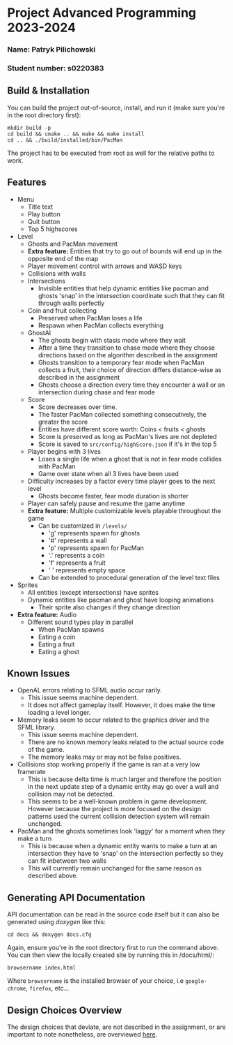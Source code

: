 Project Advanced Programming 2023-2024
=======================================
### Name: Patryk Pilichowski
### Student number: s0220383

## Build & Installation
You can build the project out-of-source, install, and run it (make sure you're in the root directory first):
```
mkdir build -p
cd build && cmake .. && make && make install
cd .. && ./build/installed/bin/PacMan
```
The project has to be executed from root as well for the relative paths to work.
## Features
* Menu
  * Title text
  * Play button
  * Quit button
  * Top 5 highscores
* Level
  * Ghosts and PacMan movement
  * **Extra feature:** Entities that try to go out of bounds will end up in the opposite end of the map
  * Player movement control with arrows and WASD keys
  * Collisions with walls
  * Intersections
    * Invisible entities that help dynamic entities like pacman and ghosts 'snap' in the intersection coordinate such that they can fit through walls perfectly
  * Coin and fruit collecting
    * Preserved when PacMan loses a life
    * Respawn when PacMan collects everything
  * GhostAI
    * The ghosts begin with stasis mode where they wait
    * After a time they transition to chase mode where they choose directions based on the algorithm described in the assignment
    * Ghosts transition to a temporary fear mode when PacMan collects a fruit, their choice of direction differs distance-wise as described in the assignment
    * Ghosts choose a direction every time they encounter a wall or an intersection during chase and fear mode
  * Score
    * Score decreases over time.
    * The faster PacMan collected something consecutively, the greater the score
    * Entities have different score worth: Coins < fruits < ghosts
    * Score is preserved as long as PacMan's lives are not depleted
    * Score is saved to `src/config/highScore.json` if it's in the top 5
  * Player begins with 3 lives
    * Loses a single life when a ghost that is not in fear mode collides with PacMan
    * Game over state when all 3 lives have been used
  * Difficulty increases by a factor every time player goes to the next level
    * Ghosts become faster, fear mode duration is shorter
  * Player can safely pause and resume the game anytime
  * **Extra feature:** Multiple customizable levels playable throughout the game
    * Can be customized in `/levels/`
      * 'g' represents spawn for ghosts
      * '#' represents a wall
      * 'p' represents spawn for PacMan
      * '.' represents a coin
      * 'f' represents a fruit
      * ' ' represents empty space
    * Can be extended to procedural generation of the level text files
* Sprites
  * All entities (except intersections) have sprites
  * Dynamic entities like pacman and ghost have looping animations
    * Their sprite also changes if they change direction
* **Extra feature:** Audio
  * Different sound types play in parallel
    * When PacMan spawns
    * Eating a coin
    * Eating a fruit
    * Eating a ghost
## Known Issues
* OpenAL errors relating to SFML audio occur rarily. 
  * This issue seems machine dependent. 
  * It does not affect gameplay itself. However, it does make the time loading a level longer.
* Memory leaks seem to occur related to the graphics driver and the SFML library.
    * This issue seems machine dependent.
    * There are no known memory leaks related to the actual source code of the game.
    * The memory leaks may or may not be false positives.
* Collisions stop working properly if the game is ran at a very low framerate
  * This is because delta time is much larger and therefore 
  the position in the next update step of a dynamic entity may go over a wall 
  and collision may not be detected.
  * This seems to be a well-known problem in game development. However 
  because the project is more focused on the design patterns used the current collision detection system will remain unchanged.
* PacMan and the ghosts sometimes look 'laggy' for a moment when they make a turn
  * This is because when a dynamic entity wants to make a turn at an intersection they have to 'snap' on the intersection perfectly 
  so they can fit inbetween two walls
  * This will currently remain unchanged for the same reason as described above.

## Generating API Documentation
API documentation can be read in the source code itself but it can also be generated using _doxygen_ like this:
```
cd docs && doxygen docs.cfg
```
Again, ensure you're in the root directory first to run the command above. \
You can then view the locally created site by running this in /docs/html/:
```
browsername index.html
```
Where `browsername` is the installed browser of your choice, i.e `google-chrome`, `firefox`, etc...

## Design Choices Overview
The design choices that deviate, are not described in the assignment, or are important to note nonetheless, are overviewed [here](https://drive.google.com/file/d/1O2pbs5r8tH6qS5A6R_MVgv1Xu8pisTt8/view?usp=drive_link).